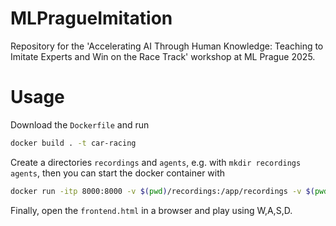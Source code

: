 # MLPragueImitation
Repository for the 'Accelerating AI Through Human Knowledge: Teaching to Imitate Experts and Win on the Race Track' workshop at ML Prague 2025.

# Usage

Download the `Dockerfile` and run
```bash
docker build . -t car-racing
```

Create a directories `recordings` and `agents`, e.g. with `mkdir recordings agents`, then you can start the docker container with
```bash
docker run -itp 8000:8000 -v $(pwd)/recordings:/app/recordings -v $(pwd)/agents:/app/agents car-racing
```

Finally, open the `frontend.html` in a browser and play using W,A,S,D.

